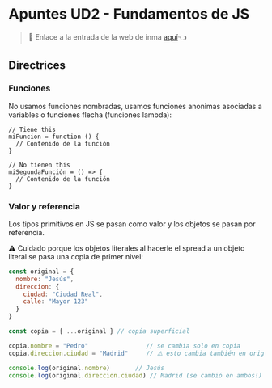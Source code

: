 # Apuntes UD2 - Fundamentos de JS

> 🔗 Enlace a la entrada de la web de inma [aquí](https://igijon.github.io/dwec/fundamentos/js_fundamentos.html)👈

## Directrices

### Funciones

No usamos funciones nombradas, usamos funciones anonimas asociadas a variables o funciones flecha (funciones lambda):

```JS
// Tiene this
miFuncion = function () {
  // Contenido de la función
}

// No tienen this
miSegundaFunción = () => {
  // Contenido de la función
}
```

### Valor y referencia

Los tipos primitivos en JS se pasan como valor y los objetos se pasan por referencia.

⚠️ Cuidado porque los objetos literales al hacerle el spread a un objeto literal se pasa una copia de primer nivel:

```js
const original = {
  nombre: "Jesús",
  direccion: {
    ciudad: "Ciudad Real",
    calle: "Mayor 123"
  }
}

const copia = { ...original } // copia superficial

copia.nombre = "Pedro"                // se cambia solo en copia
copia.direccion.ciudad = "Madrid"     // ⚠️ esto cambia también en original

console.log(original.nombre)       // Jesús
console.log(original.direccion.ciudad) // Madrid (se cambió en ambos!)
```
